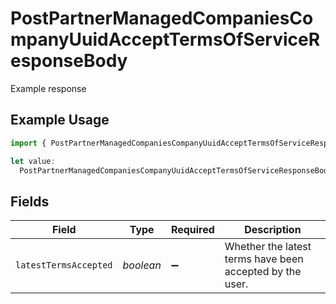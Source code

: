 # PostPartnerManagedCompaniesCompanyUuidAcceptTermsOfServiceResponseBody

Example response

## Example Usage

```typescript
import { PostPartnerManagedCompaniesCompanyUuidAcceptTermsOfServiceResponseBody } from "@gusto/embedded-api/models/operations/postpartnermanagedcompaniescompanyuuidaccepttermsofservice.js";

let value:
  PostPartnerManagedCompaniesCompanyUuidAcceptTermsOfServiceResponseBody = {};
```

## Fields

| Field                                                    | Type                                                     | Required                                                 | Description                                              |
| -------------------------------------------------------- | -------------------------------------------------------- | -------------------------------------------------------- | -------------------------------------------------------- |
| `latestTermsAccepted`                                    | *boolean*                                                | :heavy_minus_sign:                                       | Whether the latest terms have been accepted by the user. |